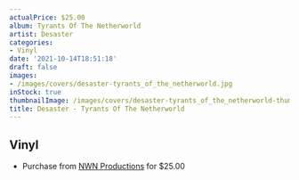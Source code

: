 ```yaml
---
actualPrice: $25.00
album: Tyrants Of The Netherworld
artist: Desaster
categories:
- Vinyl
date: '2021-10-14T18:51:18'
draft: false
images:
- /images/covers/desaster-tyrants_of_the_netherworld.jpg
inStock: true
thumbnailImage: /images/covers/desaster-tyrants_of_the_netherworld-thumb.jpg
title: Desaster - Tyrants Of The Netherworld
---
```


## Vinyl
* Purchase from [NWN Productions](http://shop.nwnprod.com/index.php?route=product/product&path=75&product_id=18140&sort=pd.name&order=ASC) for $25.00
